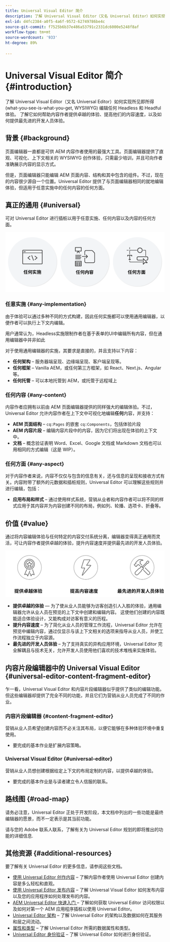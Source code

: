```yaml
---
title: Universal Visual Editor 简介
description: 了解 Universal Visual Editor（又名 Universal Editor）如何实现所见即所得 (what-you-see-is-what-you-get, WYSIWYG) 编辑任何 Headless 和 Headful 体验。 了解它如何帮助内容作者提供卓越的体验、提高他们的内容速度，以及如何提供最先进的开发人员体验。
exl-id: d4fc2384-a0f5-4a6f-9572-62749786be4c
source-git-commit: f7525b6b37e486a53791c2331dc6000e5248f8af
workflow-type: tm+mt
source-wordcount: '933'
ht-degree: 89%

---
```


# Universal Visual Editor 简介 {#introduction}

了解 Universal Visual Editor（又名 Universal Editor）如何实现所见即所得 (what-you-see-is-what-you-get, WYSIWYG) 编辑任何 Headless 和 Headful 体验。 了解它如何帮助内容作者提供卓越的体验、提高他们的内容速度，以及如何提供最先进的开发人员体验。

## 背景 {#background}

页面编辑器一直都是可供 AEM 内容作者使用的最强大工具。页面编辑器提供了直观、可视化、上下文相关的 WYSIWYG 创作体验，只需最少培训，并且可向作者准确展示内容的显示方式。

但是，页面编辑器只能编辑 AEM 页面内容、结构和其中包含的组件。不过，现在的内容很少源自一个位置。Universal Editor 提供了与页面编辑器相同的就地编辑体验，但适用于任意实施中的任何内容的任何方面。

## 真正的通用 {#universal}

可对 Universal Editor 进行插桩以用于任意实施、任何内容以及内容的任何方面。

![使其通用的因素是什么](assets/universal.png)

### 任意实施 {#any-implementation}

由于体验可以通过多种不同的方式构建，因此任何实施都可以使用通用编辑器，以便作者可以执行上下文内编辑。

用户通常认为，Headless实施限制作者在基于表单的UI中编辑所有内容，但在通用编辑器中并非如此

对于使用通用编辑器的实施，其要求是直接的，并且支持以下内容：

* **任何架构** – 服务器端呈现、边缘端呈现、客户端呈现等。
* **任何框架** – Vanilla AEM，或任何第三方框架，如 React、Next.js、Angular 等。
* **任何托管** – 可以本地托管到 AEM，或托管于远程域上

### 任何内容 {#any-content}

内容作者应拥有以前由 AEM 页面编辑器提供的同样强大的编辑体验。不过，Universal Editor 允许内容作者在上下文中可视化地编辑&#x200B;**任何**&#x200B;内容，并支持：

* **AEM 页面结构** – `cq:Pages` 的嵌套 `cq:Components`，包括体验片段
* **AEM 内容片段** – 编辑内容片段中的内容，因为它们将出现在体验的上下文中。
* **文档** – 概念验证表明 Word、Excel、Google 文档或 Markdown 文档也可以用相同的方式编辑（这是 WIP）。

### 任何方面 {#any-aspect}

对于内容作者来说，内容不仅仅与包含的信息有关，还与信息的呈现和接收方式有关。内容附带了额外的元数据和插桩规则，Universal Editor 可以理解这些规则并进行编辑，包括：

* **应用布局和样式** – 通过使用样式系统，营销从业者和内容作者可以将不同的样式应用于其内容并为内容创建不同的布局，例如列、轮播、选项卡、折叠等。

## 价值 {#value}

通过将内容编辑体验与任何特定的内容交付系统分离，编辑器变得真正通用而灵活，可让内容作者提供卓越的体验，提升内容速度并提供最先进的开发人员体验。

![Universal Editor 的价值](assets/value.png)

* **提供卓越的体验**  — 为了使从业人员能够为访客创造引人入胜的体验，通用编辑器允许从业人员在预览的上下文中创建和编辑内容。 这使他们创建的内容既能适合体验设计，又能构成对访客有意义的历程。
* **提升内容速度** – 为了简化从业人员的管理工作流程，Universal Editor 允许在预览中编辑内容，通过仅显示与该上下文相关的选项来指导从业人员，并使工作流程独立于内容源。
* **最先进的开发人员体验** – 为了支持真实的异构应用环境，Universal Editor 完全解耦且与技术无关，允许开发人员使用他们喜欢的技术堆栈来实施体验。

## 内容片段编辑器中的 Universal Visual Editor {#universal-editor-content-fragment-editor}

乍一看，Universal Visual Editor 和内容片段编辑器似乎提供了类似的编辑功能。但这些编辑器却提供了完全不同的功能，并且它们为营销从业人员完成了不同的作业。

### 内容片段编辑器 {#content-fragment-editor}

营销从业人员希望创建内容而不必关注其布局，以便它能够在多种体验环境中重复使用。

* 要完成的基本作业是扩展内容策略。

### Universal Visual Editor {#universal-editor}

营销从业人员想创建根据给定上下文的布局定制的内容，以提供卓越的体验。

* 要完成的基本作业是与读者建立令人信服的联系。

## 路线图 {#road-map}

请务必注意，Universal Editor 正处于开发阶段，本文档中列出的一些功能是最终编辑器的愿景，而不一定表示是其当前功能。

请与您的 Adobe 联系人联系，了解有关为 Universal Editor 规划的即将推出的功能的详细信息.

## 其他资源 {#additional-resources}

要了解有关 Universal Editor 的更多信息，请参阅这些文档。

* [使用 Universal Editor 创作内容](authoring.md) – 了解内容作者使用 Universal Editor 创建内容是多么轻松和直观。
* [使用 Universal Editor 发布内容](publishing.md) – 了解 Universal Visual Editor 如何发布内容以及您的应用程序如何处理发布的内容。
* [AEM Universal Editor 快速入门 ](getting-started.md) – 了解如何获取 Universal Editor 访问权限以及如何对第一个 AEM 应用程序插桩以使用 Universal Editor。
* [Universal Editor 架构](architecture.md) – 了解 Universal Editor 的架构以及数据如何在其服务和层之间流动。
* [属性和类型](attributes-types.md) – 了解 Universal Editor 所需的数据属性和类型。
* [Universal Editor 身份验证](authentication.md) – 了解 Universal Editor 如何进行身份验证。
